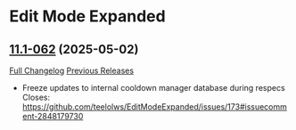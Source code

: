 # Edit Mode Expanded

## [11.1-062](https://github.com/teelolws/EditModeExpanded/tree/11.1-062) (2025-05-02)
[Full Changelog](https://github.com/teelolws/EditModeExpanded/compare/11.1-061...11.1-062) [Previous Releases](https://github.com/teelolws/EditModeExpanded/releases)

- Freeze updates to internal cooldown manager database during respecs  
    Closes: https://github.com/teelolws/EditModeExpanded/issues/173#issuecomment-2848179730  
